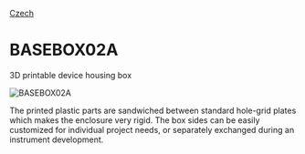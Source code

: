 
[Czech](./README.cs.md)
<!--- module --->
# BASEBOX02A
<!--- Emodule --->

<!--- subtitle --->3D printable device housing box<!--- Esubtitle --->

![BASEBOX02A](BASEBOX02A/DOC/SRC/img/Box_view.png)

<!--- description --->The printed plastic parts are sandwiched between standard hole-grid plates which makes the enclosure very rigid. The box sides can be easily customized for individual project needs, or separately exchanged during an instrument development.<!--- Edescription --->
            